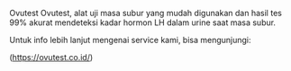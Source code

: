 Ovutest
Ovutest, alat uji masa subur yang mudah digunakan dan hasil tes 99% akurat mendeteksi kadar hormon LH dalam urine saat masa subur.

Untuk info lebih lanjut mengenai service kami, bisa mengunjungi:

(https://ovutest.co.id/)
